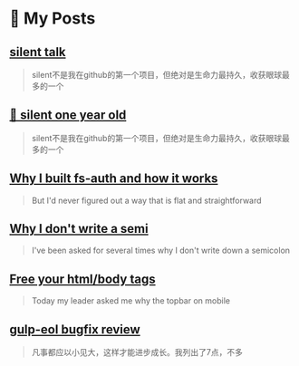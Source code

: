 # 🌈 My Posts

## [silent talk](2016/08/silent-talk.md)

> silent不是我在github的第一个项目，但绝对是生命力最持久，收获眼球最多的一个

## [🎉 silent one year old](2015/05/silent-one-year-old/)

> silent不是我在github的第一个项目，但绝对是生命力最持久，收获眼球最多的一个

## [Why I built fs-auth and how it works](2015/01/fs-auth.md)

> But I'd never figured out a way that is flat and straightforward

## [Why I don't write a semi](2015/01/why-no-semicolon.md)

> I've been asked for several times why I don't write down a semicolon

## [Free your html/body tags](2014/10/free-your-html-body-tags.md)

> Today my leader asked me why the topbar on mobile

## [gulp-eol bugfix review](2014/09/gulp-eol-bug.md)

> 凡事都应以小见大，这样才能进步成长。我列出了7点，不多
